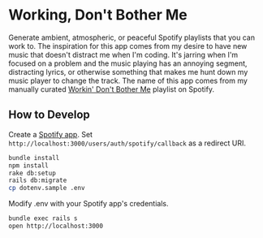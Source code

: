 # Working, Don't Bother Me

Generate ambient, atmospheric, or peaceful Spotify playlists that you can work to.
The inspiration for this app comes from my desire to have new music that doesn't
distract me when I'm coding. It's jarring when I'm focused on a problem and the music
playing has an annoying segment, distracting lyrics, or otherwise something that
makes me hunt down my music player to change the track. The name of this app comes
from my manually curated
[Workin' Don't Bother Me](https://open.spotify.com/user/cheshire137/playlist/48qLKsZUHuMTiV8whluf4j)
playlist on Spotify.

## How to Develop

Create a [Spotify app](https://developer.spotify.com/my-applications/#!/applications/create).
Set `http://localhost:3000/users/auth/spotify/callback` as a redirect URI.

```bash
bundle install
npm install
rake db:setup
rails db:migrate
cp dotenv.sample .env
```

Modify .env with your Spotify app's credentials.

```bash
bundle exec rails s
open http://localhost:3000
```
